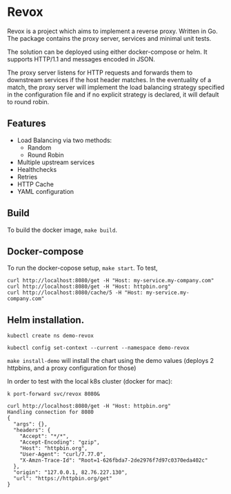 # Revox

Revox is a project which aims to implement a reverse proxy. Written in Go.
The package contains the proxy server, services and minimal unit tests.

The solution can be deployed using either docker-compose or helm.
It supports HTTP/1.1 and messages encoded in JSON.

The proxy server listens for HTTP requests and forwards them to downstream services if the host header matches. In the eventuality of a match, the proxy server will implement the load balancing strategy specified in the configuration file and if no explicit strategy is declared, it will default to round robin.

## Features
- Load Balancing via two methods:
  - Random 
  - Round Robin
- Multiple upstream services
- Healthchecks
- Retries
- HTTP Cache
- YAML configuration

## Build

To build the docker image, `make build`.

## Docker-compose
To run the docker-copose setup, `make start`.
To test, 
```
curl http://localhost:8080/get -H "Host: my-service.my-company.com"
curl http://localhost:8080/get -H "Host: httpbin.org"
curl http://localhost:8080/cache/5 -H "Host: my-service.my-company.com"

```

## Helm installation.

`kubectl create ns demo-revox`

`kubectl config set-context --current --namespace demo-revox`

`make install-demo` will install the chart using the demo values (deploys 2 httpbins, and a proxy configuration for those)

In order to test with the local k8s cluster (docker for mac):
```
k port-forward svc/revox 8080&

curl http://localhost:8080/get -H "Host: httpbin.org"
Handling connection for 8080
{
  "args": {},
  "headers": {
    "Accept": "*/*",
    "Accept-Encoding": "gzip",
    "Host": "httpbin.org",
    "User-Agent": "curl/7.77.0",
    "X-Amzn-Trace-Id": "Root=1-626fbda7-2de2976f7d97c0370eda402c"
  },
  "origin": "127.0.0.1, 82.76.227.130",
  "url": "https://httpbin.org/get"
}
```